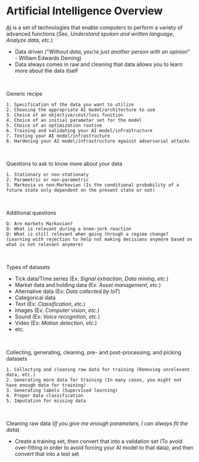 # Artificial Intelligence Overview

[AI](https://cloud.google.com/learn/what-is-artificial-intelligence?hl=en) is a set of technologies that enable computers to perform a variety of advanced functions (*See*, *Understand spoken and written language*, *Analyze data*, *etc.*)

* Data driven ("*Without data, you're just another person with an opinion*" - William Edwards Deming)
* Data always comes in raw and cleaning that data allows you to learn more about the data itself

<br>

Generic recipe
```Text
1. Specification of the data you want to utilize
2. Choosing the appropriate AI model/architecture to use
3. Choice of an objective/cost/loss function
4. Choice of an initial parameter set for the model
5. Choice of an optimization routine
6. Training and validating your AI model/infrastructure
7. Testing your AI model/infrastructure
8. Hardening your AI model/infrastructure against adversarial attacks
```

<br>

Questions to ask to know more about your data
```Text
1. Stationary or non-stationary
2. Parametric or non-parametric
3. Markovia vs non-Markovian (Is the conditional probability of a future state only dependent on the present state or not)
```

<br>

Additional questions
```Text
Q: Are markets Markovian?
Q: What is relevant during a knee-jerk reaction
Q: What is still relevant when going through a regime change? (Learning with rejection to help not making decisions anymore based on what is not relevant anymore)
```

<br>

Types of datasets
* Tick data/Time series (Ex: *Signal extraction*, *Data mining*, *etc.*)
* Market data and holding data (Ex: *Asset management*, *etc.*)
* Alternative data (Ex: *Data collected by IoT*)
* Categorical data
* Text (Ex: *Classification*, *etc.*)
* Images (Ex: *Computer vision*, *etc.*)
* Sound (Ex: *Voice recognition*, *etc.*)
* Video (Ex: *Motion detection*, *etc.*)
* etc.

<br>

Collecting, generating, cleaning, pre- and post-processing, and picking datasets
```Text
1. Collecting and cleaning raw data for training (Removing unrelevant data, etc.)
2. Generating more data for training (In many cases, you might not have enough data for training)
3. Generating labels (Supervised learning)
4. Proper data classification
5. Imputation for missing data
```

<br>

Cleaning raw data (*If you give me enough parameters, I can always fit the data*)
* Create a training set, then convert that into a validation set (To avoid over-fitting in order to avoid forcing your AI model to that data), and then convert that into a test set

<br>


```